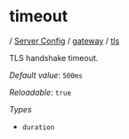 # timeout

/ [Server Config](/ref/config/index.md) / [gateway](/ref/config/gateway/index.md) / [tls](/ref/config/gateway/tls/index.md) 

TLS handshake timeout.

*Default value*: `500ms`

*Reloadable*: `true`

*Types*

- `duration`



